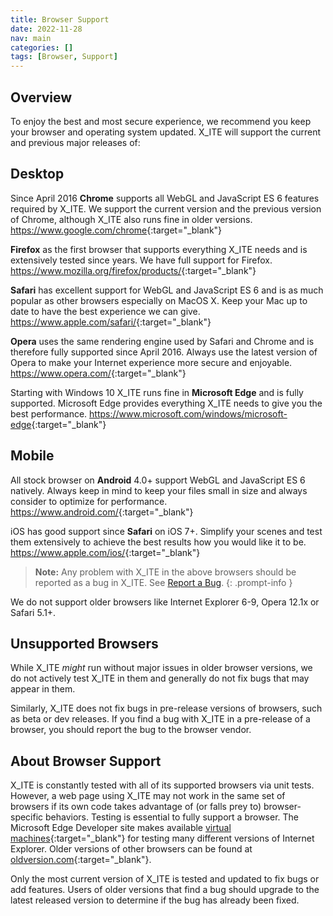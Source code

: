 ```yaml
---
title: Browser Support
date: 2022-11-28
nav: main
categories: []
tags: [Browser, Support]
---
```


## Overview

To enjoy the best and most secure experience, we recommend you keep your browser and operating system updated. X_ITE will support the current and previous major releases of:

## Desktop

Since April 2016 **Chrome** supports all WebGL and JavaScript ES 6 features required by X_ITE. We support the current version and the previous version of Chrome, although X_ITE also runs fine in older versions.
<https://www.google.com/chrome>{:target="_blank"}

**Firefox** as the first browser that supports everything X_ITE needs and is extensively tested since years. We have full support for Firefox.
<https://www.mozilla.org/firefox/products/>{:target="_blank"}

**Safari** has excellent support for WebGL and JavaScript ES 6 and is as much popular as other browsers especially on MacOS X. Keep your Mac up to date to have the best experience we can give.
<https://www.apple.com/safari/>{:target="_blank"}

**Opera** uses the same rendering engine used by Safari and Chrome and is therefore fully supported since April 2016. Always use the latest version of Opera to make your Internet experience more secure and enjoyable.
<https://www.opera.com/>{:target="_blank"}

Starting with Windows 10 X_ITE runs fine in **Microsoft Edge** and is fully supported. Microsoft Edge provides everything X_ITE needs to give you the best performance.
<https://www.microsoft.com/windows/microsoft-edge>{:target="_blank"}

## Mobile

All stock browser on **Android** 4.0+ support WebGL and JavaScript ES 6 natively. Always keep in mind to keep your files small in size and always consider to optimize for performance.
<https://www.android.com/>{:target="_blank"}

iOS has good support since **Safari** on iOS 7+. Simplify your scenes and test them extensively to achieve the best results how you would like it to be.
<https://www.apple.com/ios/>{:target="_blank"}

>**Note:** Any problem with X_ITE in the above browsers should be reported as a bug in X_ITE. See [Report a Bug](report-a-bug).
{: .prompt-info }

We do not support older browsers like Internet Explorer 6-9, Opera 12.1x or Safari 5.1+.

## Unsupported Browsers

While X_ITE *might* run without major issues in older browser versions, we do not actively test X_ITE in them and generally do not fix bugs that may appear in them.

Similarly, X_ITE does not fix bugs in pre-release versions of browsers, such as beta or dev releases. If you find a bug with X_ITE in a pre-release of a browser, you should report the bug to the browser vendor.

## About Browser Support

X_ITE is constantly tested with all of its supported browsers via unit tests. However, a web page using X_ITE may not work in the same set of browsers if its own code takes advantage of (or falls prey to) browser-specific behaviors. Testing is essential to fully support a browser. The Microsoft Edge Developer site makes available [virtual machines](https://dev.windows.com/en-us/microsoft-edge/tools/vms/){:target="_blank"} for testing many different versions of Internet Explorer. Older versions of other browsers can be found at [oldversion.com](http://oldversion.com/){:target="_blank"}.

Only the most current version of X_ITE is tested and updated to fix bugs or add features. Users of older versions that find a bug should upgrade to the latest released version to determine if the bug has already been fixed.
